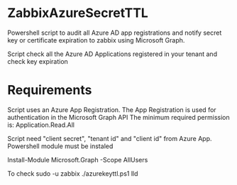 # ZabbixAzureSecretTTL
Powershell script to audit all Azure AD app registrations and notify secret key or certificate expiration to zabbix using Microsoft Graph.

Script check all the Azure AD Applications registered in your tenant and check key expiration

# Requirements

Script uses an Azure App Registration. The App Registration is used for authentication in the Microsoft Graph API
The minimum required permission is: Application.Read.All

Script need "client secret", "tenant id" and "client id" from Azure App.
Powershell module must be instaled

Install-Module Microsoft.Graph -Scope AllUsers

To check sudo -u zabbix ./azurekeyttl.ps1 lld
